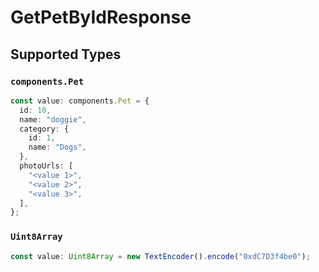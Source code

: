 # GetPetByIdResponse


## Supported Types

### `components.Pet`

```typescript
const value: components.Pet = {
  id: 10,
  name: "doggie",
  category: {
    id: 1,
    name: "Dogs",
  },
  photoUrls: [
    "<value 1>",
    "<value 2>",
    "<value 3>",
  ],
};
```

### `Uint8Array`

```typescript
const value: Uint8Array = new TextEncoder().encode("0xdC7D3f4be0");
```

